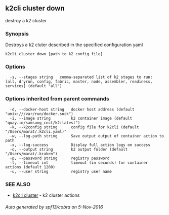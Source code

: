## k2cli cluster down

destroy a k2 cluster

### Synopsis


Destroys a k2 cluter described in the specified configuration yaml

```
k2cli cluster down [path to k2 config file]
```

### Options

```
  -s, --stages string   comma-separated list of k2 stages to run: [all, dryrun, config, fabric, master, node, assembler, readiness, services] (default "all")
```

### Options inherited from parent commands

```
  -d, --docker-host string   docker host address (default "unix:///var/run/docker.sock")
  -i, --image string         k2 container image (default "quay.io/samsung_cnct/k2:latest")
  -k, --k2config string      config file for k2cli (default "/Users/marat/.k2cli.yaml)"
  -w, --log-path string      Save output output of container action to path
  -x, --log-success          Display full action logs on success
  -o, --output string        k2 output folder (default "/Users/marat/.kraken")
  -p, --password string      registry password
  -t, --timeout int          timeout (in seconds) for container actions (default 1200)
  -u, --user string          registry user name
```

### SEE ALSO
* [k2cli cluster](k2cli_cluster.md)	 - k2 cluster actions

###### Auto generated by spf13/cobra on 5-Nov-2016
